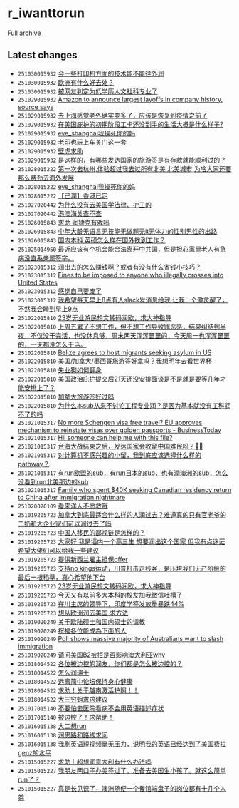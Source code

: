 # r_iwanttorun

[Full archive](archive.md)

## Latest changes

- `251030015932` [会一些打印机方面的技术能不能往外润](../posts/r_iwanttorun/251029123029_1oj37sd.md)
- `251030015932` [欧洲有什么好去处？](../posts/r_iwanttorun/251029185448_1ojd6dm.md)
- `251030015932` [被网友判定为低学历人文社科专业了](../posts/r_iwanttorun/251029215324_1ojhtlq.md)
- `251029015932` [Amazon to announce largest layoffs in company history, source says](../posts/r_iwanttorun/251028172609_1oifn63.md)
- `251029015932` [去上海感觉老外确实变多了，应该是恢复到疫情之前了](../posts/r_iwanttorun/251028130528_1oi8u3f.md)
- `251029015932` [在美国庇护的初期阶段工卡还没到手的生活大概是什么样子?](../posts/r_iwanttorun/251028130645_1oi8v33.md)
- `251029015932` [eve_shanghai我操死你的妈](../posts/r_iwanttorun/251028003832_1ohvmld.md)
- `251029015932` [老印也玩上车关门这一套](../posts/r_iwanttorun/251028102129_1oi5lg5.md)
- `251029015932` [壁虎求助](../posts/r_iwanttorun/251028114358_1oi72zc.md)
- `251029015932` [是这样的，有哪些发达国家的旅游签是有存款就能顺利过的？](../posts/r_iwanttorun/251028022934_1ohxzzo.md)
- `251028015222` [第一次去杭州,体验超过我去过所有北美 北美城市,为啥大家还要那么费劲去海外发展](../posts/r_iwanttorun/251027162455_1ohj03w.md)
- `251028015222` [eve_shanghai我操死你的妈](../posts/r_iwanttorun/251028003832_1ohvmld.md)
- `251028015222` [【已潤】香港已定](../posts/r_iwanttorun/251027125014_1ohdiun.md)
- `251027020442` [为什么没有去美国学法律、护工的](../posts/r_iwanttorun/251026054245_1ogcsa1.md)
- `251027020442` [港澳海关查不查](../posts/r_iwanttorun/251026165312_1ogplax.md)
- `251026015843` [求助 润捷克有戏吗](../posts/r_iwanttorun/251025145859_1oftnkj.md)
- `251026015843` [中年大龄无语言无技能无做题无it无体力的性别男性的出路](../posts/r_iwanttorun/251025020157_1offrqc.md)
- `251026015843` [国内本科 英硕怎么样在国外找到工作？](../posts/r_iwanttorun/251025195533_1og0znq.md)
- `251025014950` [最近应该有个机会能合法离开中共国，但是担心家里老人有急病没直系亲属签字。](../posts/r_iwanttorun/251024132512_1oexoul.md)
- `251023015312` [润出去的怎么赚钱啊？或者有没有什么省钱小技巧？](../posts/r_iwanttorun/251022104217_1od4svw.md)
- `251023015312` [Fines to be imposed to anyone who illegally crosses into United States](../posts/r_iwanttorun/251022172407_1odelb4.md)
- `251023015312` [感觉自己要废了](../posts/r_iwanttorun/251022171136_1ode92g.md)
- `251023015312` [我希望每天早上8点有人slack发消息给我 让我一个激灵醒了，不然我会睡到早上9点](../posts/r_iwanttorun/251022222054_1odme2c.md)
- `251022015810` [23岁无业游民想文转码润欧，求大神指导](../posts/r_iwanttorun/251019165850_1oausl7.md)
- `251022015810` [上周五累了不想工作，但不想工作导致罪恶感，结果纠结到半夜，不仅没干完活，也没休息够，周末两天浑浑噩噩的，今天周一也浑浑噩噩的，一天都没怎么干活。](../posts/r_iwanttorun/251021024118_1oc1g3o.md)
- `251022015810` [Belize agrees to host migrants seeking asylum in US](../posts/r_iwanttorun/251021123418_1ocbpp5.md)
- `251022015810` [美国/加拿大/墨西哥旅游签好拿吗？我想明年去看世界杯](../posts/r_iwanttorun/251022004344_1ocu6f1.md)
- `251022015810` [失业狗如何翻身](../posts/r_iwanttorun/251021113920_1ocalb5.md)
- `251022015810` [美国政治庇护提交后21天还没安排面谈是不是就是要等几年才能安排上了？](../posts/r_iwanttorun/251021052404_1oc4iot.md)
- `251022015810` [加拿大旅游签好过吗](../posts/r_iwanttorun/251021175308_1ocjv5s.md)
- `251022015810` [为什么本sub从来不讨论工程专业润？是因为基本就没有工科润不了的吗](../posts/r_iwanttorun/251021221152_1ocqq6w.md)
- `251021015317` [No more Schengen visa free travel? EU approves mechanism to reinstate visas over golden passports - BusinessToday](../posts/r_iwanttorun/251020151028_1oblc36.md)
- `251021015317` [Hii someone can help me with this file?](../posts/r_iwanttorun/251020064043_1obcuf7.md)
- `251021015317` [台海大战结束之后，发达国家会收留中国难民吗？🙏🏻](../posts/r_iwanttorun/251020080200_1obe6es.md)
- `251021015317` [对计算机不感兴趣的小留，我到底应该选择什么样的pathway？](../posts/r_iwanttorun/251020205856_1obtmt7.md)
- `251021015317` [有run欧盟的sub，有run日本的sub，也有潤澳洲的sub，怎么没看到run北美那边的sub](../posts/r_iwanttorun/251020091633_1obfbxi.md)
- `251021015317` [Family who spent $40K seeking Canadian residency return to China after immigration nightmare](../posts/r_iwanttorun/251020183402_1obpqgq.md)
- `251020020109` [看来洋人不愿救哦](../posts/r_iwanttorun/251019230113_1ob3vlb.md)
- `251019205723` [加拿大到底最适合什么样的人润过去？难道真的只有官老爷的二奶和大企业家们可以润过去了吗](../posts/r_iwanttorun/251004002719_1nxfttu.md)
- `251019205723` [中国人移民的鄙视链是怎样的？](../posts/r_iwanttorun/251019075429_1oajvr1.md)
- `251019205723` [大家好 我是墙内一个高三生 想要润出这个国家 但我有点迷茫 希望大佬们可以给我一些建议](../posts/r_iwanttorun/251019201522_1oazv4o.md)
- `251019205723` [提供新西兰雇主担保offer](../posts/r_iwanttorun/251019164356_1oauezy.md)
- `251019205723` [支持no kings运动，川普打击走线客，是压垮我们无产阶级的最后一根稻草，真心希望他下台](../posts/r_iwanttorun/251019131328_1oapbxv.md)
- `251019205723` [23岁无业游民想文转码润欧，求大神指导](../posts/r_iwanttorun/251019165850_1oausl7.md)
- `251019205723` [今天又有以前多大本科的校友加我微信吐槽了](../posts/r_iwanttorun/251019054208_1oahrth.md)
- `251019205723` [在川主席的领导下，印度学签发放量暴跌44%](../posts/r_iwanttorun/251011000757_1o3h9ne.md)
- `251019205723` [想从欧洲润去美国 求方法](../posts/r_iwanttorun/251019124902_1oaot1x.md)
- `251019020249` [关于欧陆硕士和国内硕士的请教](../posts/r_iwanttorun/251018133624_1o9w0mu.md)
- `251019020249` [祝福各位能成為下面的人](../posts/r_iwanttorun/251018230631_1oaa7qn.md)
- `251019020249` [Poll shows massive majority of Australians want to slash immigration](../posts/r_iwanttorun/251018145601_1o9xyv3.md)
- `251019020249` [请问美国B2被拒是否影响澳大利亚whv](../posts/r_iwanttorun/251018020651_1o9js05.md)
- `251018014522` [各位被边控的润友，你们都是怎么被边控的？](../posts/r_iwanttorun/251017162320_1o95viu.md)
- `251018014522` [怎么润瑞士](../posts/r_iwanttorun/251017215834_1o9ei97.md)
- `251018014522` [远离简中论坛保持身心健康](../posts/r_iwanttorun/251017032638_1o8qphx.md)
- `251018014522` [求助！关于越南激活护照！！](../posts/r_iwanttorun/251017145137_1o93f9a.md)
- `251018014522` [大三穷蛆求求建议](../posts/r_iwanttorun/251017113643_1o8ywjb.md)
- `251017015140` [不要怕去医院看病不会用英语描述症状](../posts/r_iwanttorun/251016230452_1o8l5l7.md)
- `251017015140` [被边控了！求帮助！](../posts/r_iwanttorun/251016162251_1o8aong.md)
- `251016015138` [大二想run](../posts/r_iwanttorun/251015034742_1o70sad.md)
- `251016015138` [润思路和路线求问](../posts/r_iwanttorun/251015073147_1o74l29.md)
- `251016015138` [我刷英语短视频毫无压力，说明我的英语已经达到了美国费拉genz的水平](../posts/r_iwanttorun/251015220418_1o7oomd.md)
- `251015015227` [求助｜超想润意大利有什么办法吗](../posts/r_iwanttorun/251014164911_1o6ktog.md)
- `251015015227` [我朋友两口子办美签过了，准备去美国生小孩了。就这么简单run了？](../posts/r_iwanttorun/251014074806_1o699ut.md)
- `251015015227` [真是长见识了，澳洲随便一个餐馆端盘子的岗位都有十几个人卷](../posts/r_iwanttorun/251014031232_1o64j01.md)
